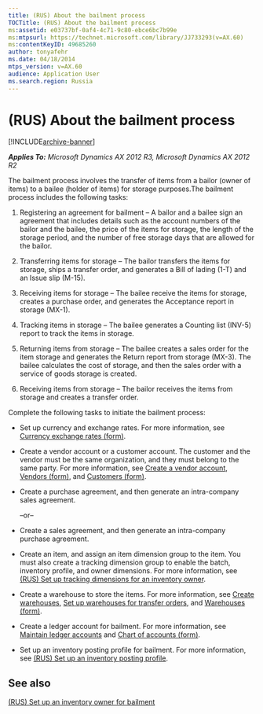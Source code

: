 ```yaml
---
title: (RUS) About the bailment process
TOCTitle: (RUS) About the bailment process
ms:assetid: e03737bf-0af4-4c71-9c80-ebce6bc7b99e
ms:mtpsurl: https://technet.microsoft.com/library/JJ733293(v=AX.60)
ms:contentKeyID: 49685260
author: tonyafehr
ms.date: 04/18/2014
mtps_version: v=AX.60
audience: Application User
ms.search.region: Russia
---
```


# (RUS) About the bailment process 


[!INCLUDE[archive-banner](includes/archive-banner.md)]


_**Applies To:** Microsoft Dynamics AX 2012 R3, Microsoft Dynamics AX 2012 R2_

The bailment process involves the transfer of items from a bailor (owner of items) to a bailee (holder of items) for storage purposes.The bailment process includes the following tasks:

1.  Registering an agreement for bailment – A bailor and a bailee sign an agreement that includes details such as the account numbers of the bailor and the bailee, the price of the items for storage, the length of the storage period, and the number of free storage days that are allowed for the bailor.

2.  Transferring items for storage – The bailor transfers the items for storage, ships a transfer order, and generates a Bill of lading (1-T) and an Issue slip (M-15).

3.  Receiving items for storage – The bailee receive the items for storage, creates a purchase order, and generates the Acceptance report in storage (MX-1).

4.  Tracking items in storage – The bailee generates a Counting list (INV-5) report to track the items in storage.

5.  Returning items from storage – The bailee creates a sales order for the item storage and generates the Return report from storage (MX-3). The bailee calculates the cost of storage, and then the sales order with a service of goods storage is created.

6.  Receiving items from storage – The bailor receives the items from storage and creates a transfer order.

Complete the following tasks to initiate the bailment process:

  - Set up currency and exchange rates. For more information, see [Currency exchange rates (form)](https://technet.microsoft.com/library/hh209477\(v=ax.60\)).

  - Create a vendor account or a customer account. The customer and the vendor must be the same organization, and they must belong to the same party. For more information, see [Create a vendor account](create-a-vendor-account.md), [Vendors (form)](https://technet.microsoft.com/library/aa592162\(v=ax.60\)), and [Customers (form)](https://technet.microsoft.com/library/aa590606\(v=ax.60\)).

  - Create a purchase agreement, and then generate an intra-company sales agreement.
    
    –or–

  - Create a sales agreement, and then generate an intra-company purchase agreement.

  - Create an item, and assign an item dimension group to the item. You must also create a tracking dimension group to enable the batch, inventory profile, and owner dimensions. For more information, see [(RUS) Set up tracking dimensions for an inventory owner](rus-set-up-tracking-dimensions-for-an-inventory-owner.md).

  - Create a warehouse to store the items. For more information, see [Create warehouses](create-warehouses.md), [Set up warehouses for transfer orders](set-up-warehouses-for-transfer-orders.md), and [Warehouses (form)](https://technet.microsoft.com/library/aa620570\(v=ax.60\)).

  - Create a ledger account for bailment. For more information, see [Maintain ledger accounts](maintain-ledger-accounts.md) and [Chart of accounts (form)](https://technet.microsoft.com/library/aa618234\(v=ax.60\)).

  - Set up an inventory posting profile for bailment. For more information, see [(RUS) Set up an inventory posting profile](rus-set-up-an-inventory-posting-profile.md).

## See also

[(RUS) Set up an inventory owner for bailment](rus-set-up-an-inventory-owner-for-bailment.md)

  


